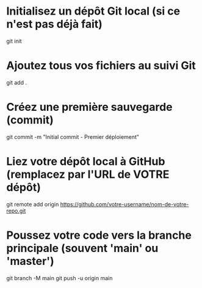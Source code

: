 # Initialisez un dépôt Git local (si ce n'est pas déjà fait)
git init

# Ajoutez tous vos fichiers au suivi Git
git add .

# Créez une première sauvegarde (commit)
git commit -m "Initial commit - Premier déploiement"

# Liez votre dépôt local à GitHub (remplacez par l'URL de VOTRE dépôt)
git remote add origin https://github.com/votre-username/nom-de-votre-repo.git

# Poussez votre code vers la branche principale (souvent 'main' ou 'master')
git branch -M main
git push -u origin main
